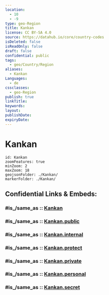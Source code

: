 ```yaml
---
location:
  - 10
  - -9
type: geo-Region
title: Kankan
license: CC BY-SA 4.0
source: https://datahub.io/core/country-codes
isDeleted: false
isReadOnly: false
draft: false
confidential: public
tags:
  - geo/Country/Region
aliases:
  - Kankan
Languages:
  - de
cssclasses:
  - geo-Region
publish: true
linkTitle:
keywords:
layout:
publishDate:
expiryDate:
---
```


# Kankan

```leaflet
id: Kankan
zoomFeatures: true 
minZoom: 2 
maxZoom: 18
geojsonFolder: ./Kankan/
markerFolder: ./Kankan/
```


## Confidential Links & Embeds: 

### #is_/same_as :: [Kankan](/_Standards/Earth/Continent/Africa/Africa~West/Guinea/Regions~Guinea/Kankan-Region/counties~Kankan/Kankan.md) 

### #is_/same_as :: [Kankan.public](/_public/Earth/Continent/Africa/Africa~West/Guinea/Regions~Guinea/Kankan-Region/counties~Kankan/Kankan.public.md) 

### #is_/same_as :: [Kankan.internal](/_internal/Earth/Continent/Africa/Africa~West/Guinea/Regions~Guinea/Kankan-Region/counties~Kankan/Kankan.internal.md) 

### #is_/same_as :: [Kankan.protect](/_protect/Earth/Continent/Africa/Africa~West/Guinea/Regions~Guinea/Kankan-Region/counties~Kankan/Kankan.protect.md) 

### #is_/same_as :: [Kankan.private](/_private/Earth/Continent/Africa/Africa~West/Guinea/Regions~Guinea/Kankan-Region/counties~Kankan/Kankan.private.md) 

### #is_/same_as :: [Kankan.personal](/_personal/Earth/Continent/Africa/Africa~West/Guinea/Regions~Guinea/Kankan-Region/counties~Kankan/Kankan.personal.md) 

### #is_/same_as :: [Kankan.secret](/_secret/Earth/Continent/Africa/Africa~West/Guinea/Regions~Guinea/Kankan-Region/counties~Kankan/Kankan.secret.md)

